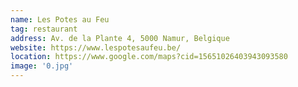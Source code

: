 ```yaml
---
name: Les Potes au Feu
tag: restaurant
address: Av. de la Plante 4, 5000 Namur, Belgique
website: https://www.lespotesaufeu.be/
location: https://www.google.com/maps?cid=15651026403943093580
image: '0.jpg'
---
```

